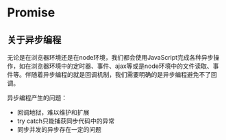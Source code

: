 # Promise

## 关于异步编程

无论是在浏览器环境还是在node环境，我们都会使用JavaScript完成各种异步操作，如在浏览器环境中的定时器、事件、ajax等或是node环境中的文件读取、事件等。伴随着异步编程的就是回调机制，我们需要明确的是异步编程避免不了回调。

异步编程产生的问题：

- 回调地狱，难以维护和扩展
- try catch只能捕获同步代码中的异常
- 同步并发的异步存在一定的问题


